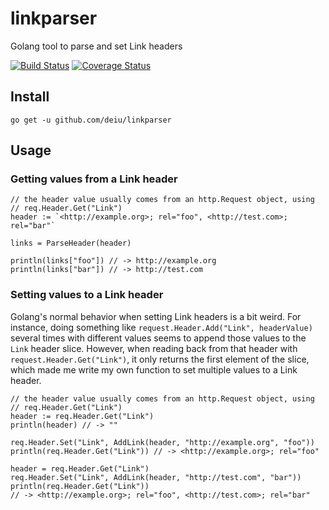 # linkparser
Golang tool to parse and set Link headers

[![Build Status](https://api.travis-ci.org/deiu/linkparser.svg?branch=master)](https://travis-ci.org/deiu/linkparser)
[![Coverage Status](https://coveralls.io/repos/github/deiu/linkparser/badge.svg?branch=master)](https://coveralls.io/github/deiu/linkparser?branch=master)


## Install

`go get -u github.com/deiu/linkparser`

## Usage

### Getting values from a Link header

```golang
// the header value usually comes from an http.Request object, using
// req.Header.Get("Link")
header := `<http://example.org>; rel="foo", <http://test.com>; rel="bar"`

links = ParseHeader(header)

println(links["foo"]) // -> http://example.org
println(links["bar"]) // -> http://test.com
```

### Setting values to a Link header

Golang's normal behavior when setting Link headers is a bit weird. For instance, doing something like `request.Header.Add("Link", headerValue)` several times with different values seems to append those values to the `Link` header slice. However, when reading back from that header with `request.Header.Get("Link")`, it only returns the first element of the slice, which made me write my own function to set multiple values to a Link header.

```golang
// the header value usually comes from an http.Request object, using
// req.Header.Get("Link")
header := req.Header.Get("Link")
println(header) // -> ""

req.Header.Set("Link", AddLink(header, "http://example.org", "foo"))
println(req.Header.Get("Link")) // -> <http://example.org>; rel="foo"

header = req.Header.Get("Link")
req.Header.Set("Link", AddLink(header, "http://test.com", "bar"))
println(req.Header.Get("Link"))
// -> <http://example.org>; rel="foo", <http://test.com>; rel="bar"
```
